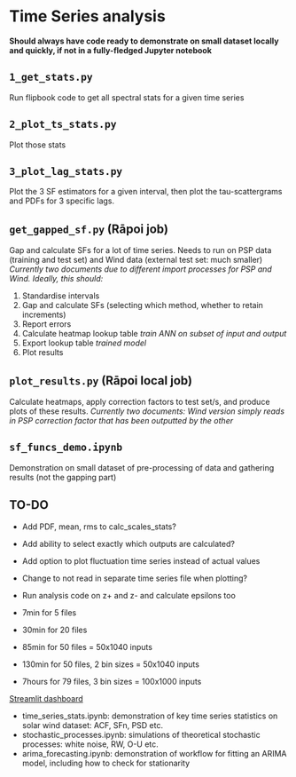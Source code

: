 # Time Series analysis

**Should always have code ready to demonstrate on small dataset locally and quickly, if not in a fully-fledged Jupyter notebook**

## `1_get_stats.py`
Run flipbook code to get all spectral stats for a given time series

## `2_plot_ts_stats.py` 
Plot those stats

## `3_plot_lag_stats.py`
Plot the 3 SF estimators for a given interval, then plot the tau-scattergrams and PDFs for 3 specific lags.

## `get_gapped_sf.py` (Rāpoi job)
Gap and calculate SFs for a lot of time series. Needs to run on PSP data (training and test set) and Wind data (external test set: much smaller)
*Currently two documents due to different import processes for PSP and Wind. Ideally, this should:*

1. Standardise intervals
2. Gap and calculate SFs (selecting which method, whether to retain increments) 
3. Report errors
4. Calculate heatmap lookup table *train ANN on subset of input and output*
5. Export lookup table *trained model*
6. Plot results

## `plot_results.py` (Rāpoi local job)
Calculate heatmaps, apply correction factors to test set/s, and produce plots of these results.
*Currently two documents: Wind version simply reads in PSP correction factor that has been outputted by the other*

## `sf_funcs_demo.ipynb` 
Demonstration on small dataset of pre-processing of data and gathering results (not the gapping part)

## TO-DO
- Add PDF, mean, rms to calc_scales_stats?
- Add ability to select exactly which outputs are calculated?
- Add option to plot fluctuation time series instead of actual values
- Change to not read in separate time series file when plotting?
- Run analysis code on z+ and z- and calculate epsilons too

- 7min for 5 files
- 30min for 20 files
- 85min for 50 files = 50x1040 inputs
- 130min for 50 files, 2 bin sizes = 50x1040 inputs
- 7hours for 79 files, 3 bin sizes = 100x1000 inputs

[Streamlit dashboard](https://daniel-wrench-time-series-analysis-ts-dashboard-4a8iw8.streamlitapp.com/)

- time_series_stats.ipynb: demonstration of key time series statistics on solar wind dataset: ACF, SFn, PSD etc.
- stochastic_processes.ipynb: simulations of theoretical stochastic processes: white noise, RW, O-U etc.
- arima_forecasting.ipynb: demonstration of workflow for fitting an ARIMA model, including how to check for stationarity